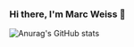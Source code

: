 ### Hi there, I'm Marc Weiss 👋

![Anurag's GitHub stats](https://github-readme-stats.vercel.app/api?username=maarcweiss&show_icons=true&theme=radical)
